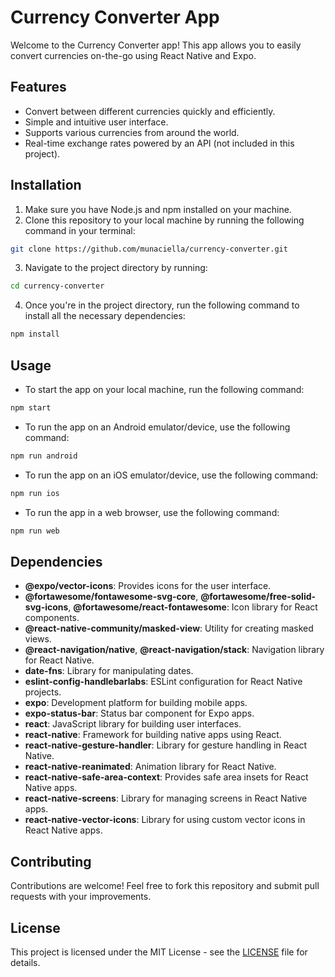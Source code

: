 # Currency Converter App

Welcome to the Currency Converter app! This app allows you to easily convert currencies on-the-go using React Native and Expo.

## Features

- Convert between different currencies quickly and efficiently.
- Simple and intuitive user interface.
- Supports various currencies from around the world.
- Real-time exchange rates powered by an API (not included in this project).

## Installation

1. Make sure you have Node.js and npm installed on your machine.
2. Clone this repository to your local machine by running the following command in your terminal:

```bash
git clone https://github.com/munaciella/currency-converter.git
```

3. Navigate to the project directory by running:

```bash
cd currency-converter
```

4. Once you're in the project directory, run the following command to install all the necessary dependencies:

```bash
npm install
```

## Usage

- To start the app on your local machine, run the following command:

```bash
npm start
```

- To run the app on an Android emulator/device, use the following command:

```bash
npm run android
```

- To run the app on an iOS emulator/device, use the following command:

```bash
npm run ios
```

- To run the app in a web browser, use the following command:

```bash
npm run web
```

## Dependencies

- **@expo/vector-icons**: Provides icons for the user interface.
- **@fortawesome/fontawesome-svg-core**, **@fortawesome/free-solid-svg-icons**, **@fortawesome/react-fontawesome**: Icon library for React components.
- **@react-native-community/masked-view**: Utility for creating masked views.
- **@react-navigation/native**, **@react-navigation/stack**: Navigation library for React Native.
- **date-fns**: Library for manipulating dates.
- **eslint-config-handlebarlabs**: ESLint configuration for React Native projects.
- **expo**: Development platform for building mobile apps.
- **expo-status-bar**: Status bar component for Expo apps.
- **react**: JavaScript library for building user interfaces.
- **react-native**: Framework for building native apps using React.
- **react-native-gesture-handler**: Library for gesture handling in React Native.
- **react-native-reanimated**: Animation library for React Native.
- **react-native-safe-area-context**: Provides safe area insets for React Native apps.
- **react-native-screens**: Library for managing screens in React Native apps.
- **react-native-vector-icons**: Library for using custom vector icons in React Native apps.

## Contributing

Contributions are welcome! Feel free to fork this repository and submit pull requests with your improvements.

## License

This project is licensed under the MIT License - see the [LICENSE](LICENSE) file for details.